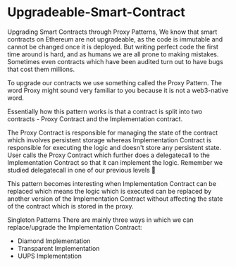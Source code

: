 # Upgradeable-Smart-Contract
Upgrading Smart Contracts through Proxy Patterns, We know that smart contracts on Ethereum are not upgradeable, as the code is immutable and cannot be changed once it is deployed. But writing perfect code the first time around is hard, and as humans we are all prone to making mistakes. Sometimes even contracts which have been audited turn out to have bugs that cost them millions.

To upgrade our contracts we use something called the Proxy Pattern. The word Proxy might sound very familiar to you because it is not a web3-native word.

Essentially how this pattern works is that a contract is split into two contracts - Proxy Contract and the Implementation contract.

The Proxy Contract is responsible for managing the state of the contract which involves persistent storage whereas Implementation Contract is responsible for executing the logic and doesn't store any persistent state. User calls the Proxy Contract which further does a delegatecall to the Implementation Contract so that it can implement the logic. Remember we studied delegatecall in one of our previous levels 👀

This pattern becomes interesting when Implementation Contract can be replaced which means the logic which is executed can be replaced by another version of the Implementation Contract without affecting the state of the contract which is stored in the proxy.

Singleton Patterns
There are mainly three ways in which we can replace/upgrade the Implementation Contract:

- Diamond Implementation
- Transparent Implementation
- UUPS Implementation
